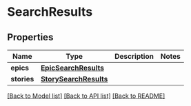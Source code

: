 # SearchResults

## Properties
Name | Type | Description | Notes
------------ | ------------- | ------------- | -------------
**epics** | [**EpicSearchResults**](EpicSearchResults.md) |  | 
**stories** | [**StorySearchResults**](StorySearchResults.md) |  | 

[[Back to Model list]](../README.md#documentation-for-models) [[Back to API list]](../README.md#documentation-for-api-endpoints) [[Back to README]](../README.md)

